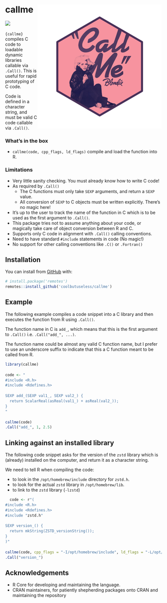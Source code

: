 
<!-- README.md is generated from README.Rmd. Please edit that file -->

# callme <img src="man/figures/logo.png" align="right" height="400/"/>

<!-- badges: start -->

![](https://img.shields.io/badge/cool-useless-green.svg)
<!-- badges: end -->

`{callme}` compiles C code to loadable dynamic libraries callable via
`.Call()`. This is useful for rapid prototyping of C code.

Code is defined in a character string, and must be valid C code callable
via `.Call()`.

### What’s in the box

- `callme(code, cpp_flags, ld_flags)` compile and load the function into
  R.

### Limitations

- Very little sanity checking. You must already know how to write C
  code!
- As required by `.Call()`
  - The C functions must only take `SEXP` arguments, and return a `SEXP`
    value.
  - All conversion of `SEXP` to C objects must be written explicitly.
    There’s no magic here!
- It’s up to the user to track the name of the function in C which is to
  be used as the first argument to `.Call()`.
- This package tries not to assume anything about your code, or
  magically take care of object conversion between R and C.
- Supports only C code in alignment with `.Call()` calling conventions.
- Need to have standard `#include` statements in code (No magic!)
- No support for other calling conventions like `.C()` or `.Fortran()`

## Installation

You can install from [GitHub](https://github.com/coolbutuseless/callme)
with:

``` r
# install.package('remotes')
remotes::install_github('coolbutuseless/callme')
```

## Example

The following example compiles a code snippet into a C library and then
executes the function from R using `.Call()`.

The function name in C is `add_`, which means that this is the first
argument to `.Call()` i.e. `.Call("add_", ...)`.

The function name could be almost any valid C function name, but I
prefer to use an underscore suffix to indicate that this a C function
meant to be called from R.

``` r
library(callme)

code <- "
#include <R.h>
#include <Rdefines.h>

SEXP add_(SEXP val1_, SEXP val2_) {
  return ScalarReal(asReal(val1_) + asReal(val2_));
}
"

callme(code)
.Call("add_", 1, 2.5)
```

## Linking against an installed library

The following code snippet asks for the version of the `zstd` library
which is (already) installed on the computer, and return it as a
character string.

We need to tell R when compiling the code:

- to look in the `/opt/homebrew/include` directory for `zstd.h`.
- to look for the actual `zstd` library in `/opt/homebrew/lib`.
- to link to the `zstd` library (`-lzstd`)

``` r
  code <- r"(
#include <R.h>
#include <Rdefines.h>
#include "zstd.h"
  
SEXP version_() {
  return mkString(ZSTD_versionString());
}
)"

callme(code, cpp_flags = "-I/opt/homebrew/include", ld_flags = "-L/opt/homebrew/lib -lzstd")
.Call("version_")
```

## Acknowledgements

- R Core for developing and maintaining the language.
- CRAN maintainers, for patiently shepherding packages onto CRAN and
  maintaining the repository
